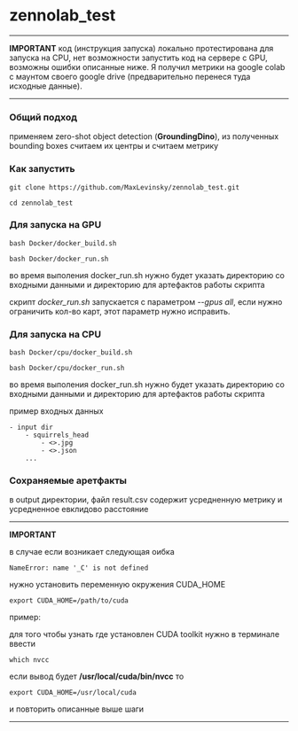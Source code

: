 # zennolab_test

---
**IMPORTANT**
код (инструкция запуска) локально протестирована для запуска на CPU, нет возможности запустить код на сервере 
с GPU, возможны ошибки описанные ниже.
Я получил метрики на google colab с маунтом своего google drive (предварительно перенеся туда исходные данные).

---

### Общий подход
применяем zero-shot object detection (**GroundingDino**), из полученных bounding boxes считаем их центры и считаем метрику

### Как запустить

    git clone https://github.com/MaxLevinsky/zennolab_test.git

    cd zennolab_test

### Для запуска на GPU

    bash Docker/docker_build.sh

    bash Docker/docker_run.sh

во время выполения docker_run.sh нужно будет указать директорию со входными данными и директорию для артефактов работы скрипта

скрипт *docker_run.sh* запускается с параметром *--gpus all*, если нужно ограничить кол-во карт, этот параметр нужно исправить.

### Для запуска на CPU
    bash Docker/cpu/docker_build.sh

    bash Docker/cpu/docker_run.sh

во время выполения docker_run.sh нужно будет указать директорию со входными данными и директорию для артефактов работы скрипта


пример входных данных

    - input dir
        - squirrels_head
            - <>.jpg
            - <>.json
        ...

### Сохраняемые аретфакты
в output директории, файл result.csv содержит усредненную метрику и усредненное евклидово расстояние


---
**IMPORTANT**

в случае если возникает следующая оибка

    NameError: name '_C' is not defined

нужно установить переменную окружения CUDA_HOME

    export CUDA_HOME=/path/to/cuda

пример:

для того чтобы узнать где установлен CUDA toolkit нужно в терминале ввести
    
    which nvcc

если вывод будет **/usr/local/cuda/bin/nvcc** то

    export CUDA_HOME=/usr/local/cuda

и повторить описанные выше шаги

---